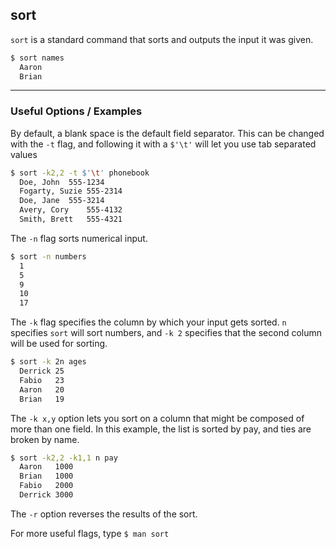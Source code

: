sort
---
`sort` is a standard command that sorts and outputs the input it was given.  

<!-- minimal example -->
~~~ bash
$ sort names
  Aaron
  Brian
~~~

---

### Useful Options / Examples

By default, a blank space is the default field separator. This can be changed with the `-t` flag, and following it with a `$'\t'` will let you use tab separated values

~~~ bash 
$ sort -k2,2 -t $'\t' phonebook 
  Doe, John	 555-1234
  Fogarty, Suzie 555-2314
  Doe, Jane	 555-3214
  Avery, Cory	 555-4132
  Smith, Brett	 555-4321
~~~

The `-n` flag sorts numerical input.

~~~ bash
$ sort -n numbers
  1
  5
  9
  10
  17
~~~

The `-k` flag specifies the column by which your input gets sorted. `n` specifies `sort` will sort numbers, and `-k 2` 
specifies that the second column will be used for sorting.

~~~ bash
$ sort -k 2n ages
  Derrick 25
  Fabio   23
  Aaron   20
  Brian   19
~~~

The `-k x,y` option lets you sort on a column that might be composed of more 
than one field. In this example, the list is sorted by pay, and ties are broken by name.

~~~ bash
$ sort -k2,2 -k1,1 n pay
  Aaron   1000
  Brian   1000
  Fabio   2000
  Derrick 3000
~~~

The `-r` option reverses the results of the sort.

For more useful flags, type `$ man sort`
